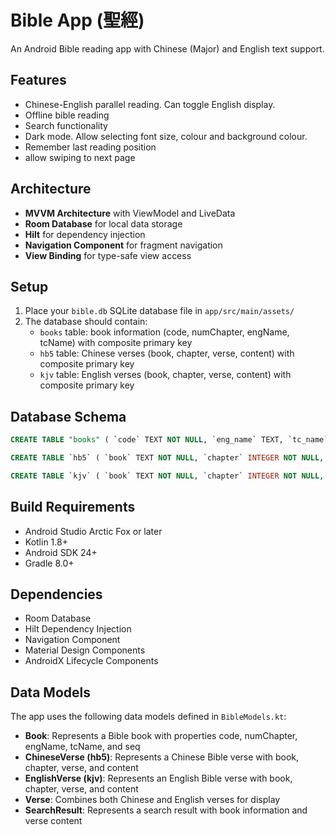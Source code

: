 # Bible App (聖經)

An Android Bible reading app with Chinese (Major) and English text support.

## Features

- Chinese-English parallel reading. Can toggle English display.
- Offline bible reading
- Search functionality
- Dark mode. Allow selecting font size, colour and background colour.
- Remember last reading position
- allow swiping to next page 

## Architecture

- **MVVM Architecture** with ViewModel and LiveData
- **Room Database** for local data storage
- **Hilt** for dependency injection
- **Navigation Component** for fragment navigation
- **View Binding** for type-safe view access

## Setup

1. Place your `bible.db` SQLite database file in `app/src/main/assets/`
2. The database should contain:
   - `books` table: book information (code, numChapter, engName, tcName) with composite primary key
   - `hb5` table: Chinese verses (book, chapter, verse, content) with composite primary key
   - `kjv` table: English verses (book, chapter, verse, content) with composite primary key

## Database Schema

```sql
CREATE TABLE "books" ( `code` TEXT NOT NULL, `eng_name` TEXT, `tc_name` TEXT, `num_chapter` INTEGER, `seq` INTEGER, PRIMARY KEY(`code`) )

CREATE TABLE `hb5` ( `book` TEXT NOT NULL, `chapter` INTEGER NOT NULL, `verse` INTEGER NOT NULL, `content` TEXT NOT NULL, PRIMARY KEY(`book`,`chapter`,`verse`) )

CREATE TABLE `kjv` ( `book` TEXT NOT NULL, `chapter` INTEGER NOT NULL, `verse` INTEGER NOT NULL, `content` TEXT NOT NULL, PRIMARY KEY(`book`,`chapter`,`verse`) )
```

## Build Requirements

- Android Studio Arctic Fox or later
- Kotlin 1.8+
- Android SDK 24+
- Gradle 8.0+

## Dependencies

- Room Database
- Hilt Dependency Injection
- Navigation Component
- Material Design Components
- AndroidX Lifecycle Components

## Data Models

The app uses the following data models defined in `BibleModels.kt`:
- **Book**: Represents a Bible book with properties code, numChapter, engName, tcName, and seq
- **ChineseVerse (hb5)**: Represents a Chinese Bible verse with book, chapter, verse, and content
- **EnglishVerse (kjv)**: Represents an English Bible verse with book, chapter, verse, and content
- **Verse**: Combines both Chinese and English verses for display
- **SearchResult**: Represents a search result with book information and verse content